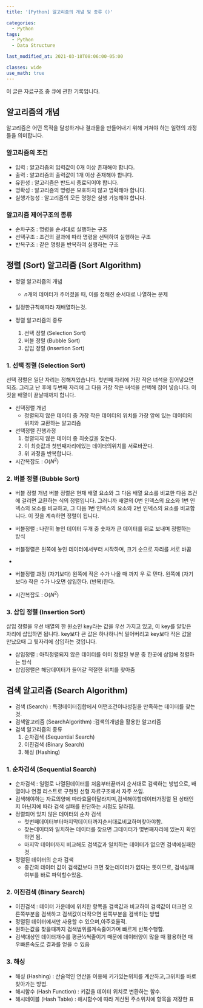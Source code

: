 ```yaml
---
title: '[Python] 알고리즘의 개념 및 종류 ()'

categories:
  - Python
tags:
  - Python
  - Data Structure

last_modified_at: 2021-03-18T08:06:00-05:00

classes: wide
use_math: true
---
```


이 글은 자료구조 중 큐에 관한 기록입니다.

## 알고리즘의 개념

알고리즘은 어떤 목적을 달성하거나 결과물을 만들어내기 위해 거쳐야 하는 일련의 과정들을 의미합니다.

### 알고리즘의 조건

- 입력 : 알고리즘의 입력값이 0개 이상 존재해야 합니다.
- 출력 : 알고리즘의 출력값이 1개 이상 존재해야 합니다.
- 유한성 : 알고리즘은 반드시 종료되어야 합니다.
- 명확성 : 알고리즘의 명령은 모호하지 않고 명확해야 합니다.
- 실행가능성 : 알고리즘의 모든 명령은 실행 가능해야 합니다.

### 알고리즘 제어구조의 종류

- 순차구조 : 명령을 순서대로 실행하는 구조
- 선택구조 : 조건의 결과에 따라 명령을 선택하여 실행하는 구조
- 반복구조 : 같은 명령을 반복하여 실행하는 구조

## 정렬 (Sort) 알고리즘 (Sort Algorithm)

- 정렬 알고리즘의 개념
  - $n$개의 데이터가 주어졌을 때, 이를 정해진 순서대로 나열하는 문제
- 일정한규칙에따라 재배열하는것.

- 정렬 알고리즘의 종류
  1. 선택 정렬 (Selection Sort)
  2. 버블 정렬 (Bubble Sort)
  3. 삽입 정렬 (Insertion Sort)

### 1. 선택 정렬 (Selection Sort)

선택 정렬은 일단 자리는 정해져있습니다. 첫번째 자리에 가장 작은 녀석을 집어넣으면 되죠. 그리고 난 후에 두번째 자리에 그 다음 가장 작은 녀석을 선택해 집어 넣습니다. 이 짓을 배열이 끝날때까지 합니다.

- 선택정렬 개념
  - 정렬되지 않은 데이터 중 가장 작은 데이터의 위치를 가장 앞에 있는 데이터의 위치와 교환하는 알고리즘
- 선택정렬 진행과정
  1. 정렬되지 않은 데이터 중 최솟값을 찾는다.
  2. 이 최솟값과 첫번째자리에있는 데이터의위치를 서로바꾼다.
  3. 위 과정을 반복합니다.
- 시간복잡도 : $O(N^2)$

### 2. 버블 정렬 (Bubble Sort)

- 버블 정렬 개념
버블 정렬은 현재 배열 요소와 그 다음 배열 요소를 비교한 다음 조건에 걸리면 교환하는 식의 정렬입니다. 그러니까 배열의 0번 인덱스의 요소와 1번 인덱스의 요소를 비교하고, 그 다음 1번 인덱스의 요소와 2번 인덱스의 요소를 비교합니다. 이 짓을 계속하면 정렬이 됩니다.

- 버블정렬 : 나란히 놓인 데이터 두개 중 숫자가 큰 데이터를 뒤로 보내며 정렬하는 방식
- 버블정렬은 왼쪽에 놓인 데이터에서부터 시작하며, 크기 순으로 자리를 서로 바꿈
- 
- 버블정렬 과정
(자기보다) 왼쪽에 작은 수가 나올 때 까지 우 로 민다.
왼쪽에 (자기 보다) 작은 수가 나오면 삽입한다.
(반복)한다.

- 시간복잡도 : $O(N^2)$

### 3. 삽입 정렬 (Insertion Sort)

삽입 정렬을 우선 배열의 한 원소인 key라는 값을 우선 가지고 있고, 이 key를 알맞은 자리에 삽입하면 됩니다. key보다 큰 값은 하나하니씩 밀어버리고 key보다 작은 값을 만났으때 그 뒷자리에 삽입하는 것입니다.

- 삽입정렬 : 아직정렬되지 않은 데이터를 이미 정렬된 부분 중 한곳에 삽입해 정렬하는 방식
- 삽입정렬은 해당데이터가 들어갈 적절한 위치를 찾아줌

## 검색 알고리즘 (Search Algorithm)

- 검색 (Search) : 특정데이터집합에서 어떤조건이나성질을 만족하는 데이터를 찾는 것.
- 검색알고리즘 (SearchAlgorithm) :검색의개념을 활용한 알고리즘
- 검색 알고리즘의 종류
  1. 순차검색 (Sequential Search)
  2. 이진검색 (Binary Search)
  3. 해싱 (Hashing)

### 1. 순차검색 (Sequential Search)

- 순차검색 : 일렬로 나열된데이터를 처음부터끝까지 순서대로 검색하는 방법으로, 배열이나 연결 리스트로 구현된 선형 자료구조에서 자주 쓰임.
- 검색해야하는 자료의양에 따라효율이달라지며,검색해야할데이터가정렬 된 상태인지 아닌지에 따라 검색 실패를 판단하는 시점도 달라짐.
- 정렬되어 있지 않은 데이터의 순차 검색
    - 첫번째데이터부터마지막데이터까지순서대로비교하며찾아야함. 
    - 찾는데이터와 일치하는 데이터를 찾으면 그데이터가 몇번째자리에 있는지 확인하면 됨. 
    - 마지막 데이터까지 비교해도 검색값과 일치하는 데이터가 없으면 검색에실패한것.
- 정렬된 데이터의 순차 검색
  - 중간의 데이터 값이 검색값보다 크면 찾는데이터가 없다는 뜻이므로, 검색실패여부를 바로 파악할수있음.

### 2. 이진검색 (Binary Search)

- 이진검색 : 데이터 가운데에 위치한 항목을 검색값과 비교하여 검색값이 더크면 오른쪽부분을 검색하고 검색값이더작으면 왼쪽부분을 검색하는 방법
- 정렬된 데이터에서만 사용할 수 있으며,아주효율적.
- 원하는값을 찾을때까지 검색범위를계속줄여가며 빠르게 반복수행함.
- 검색대상인 데이터개수를 평균1⁄2씩줄이기 때문에 데이터양이 많을 때 활용하면 매우빠른속도로 결과를 얻을 수 있음

### 3. 해싱

- 해싱 (Hashing) : 산술적인 연산을 이용해 키가있는위치를 계산하고,그위치를 바로 찾아가는 방법.
- 해시함수 (Hash Function) : 키값을 데이터 위치로 변환하는 함수.
- 해시테이블 (Hash Table) : 해시함수에 따라 계산된 주소위치에 항목을 저장한 표
